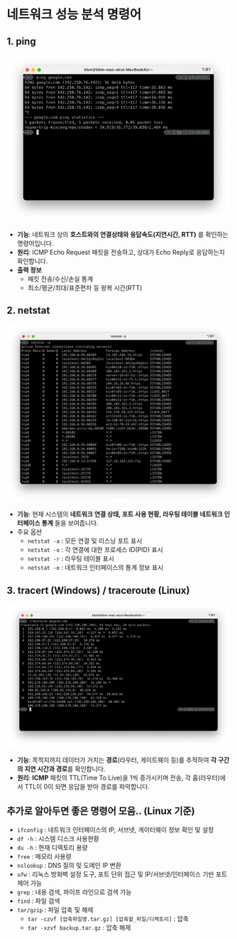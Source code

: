 # 네트워크 성능 분석 명령어
## 1. ping

![ping-example](../img/ping-example.png)

- **기능**: 네트워크 상의 **호스트와의 연결상태와 응답속도(지연시간, RTT)** 를 확인하는 명령어입니다.
- **원리**: ICMP Echo Request 패킷을 전송하고, 상대가 Echo Reply로 응답하는지 확인합니다.
- **출력 정보**
  - 패킷 전송/수신/손실 통계
  - 최소/평균/최대/표준편차 등 왕복 시간(RTT)

## 2. netstat

![netstat-example](../img/netstat-example.png)

- **기능**: 현재 시스템의 **네트워크 연결 상태, 포트 사용 현황, 라우팅 테이블 네트워크 인터페이스 통계** 들을 보여줍니다.
- 주요 옵션
  - `netstat -a` : 모든 연결 및 리스닝 포트 표시
  - `netstat -o` : 각 연결에 대한 프로세스 ID(PID) 표시
  - `netstat -r` : 라우팅 테이블 표시
  - `netstat -e` : 네트워크 인터페이스의 통계 정보 표시

## 3. tracert (Windows) / traceroute (Linux)

![traceroute-example](../img/traceroute-example.png)

- **기능**: 목적지까지 데이터가 거치는 **경로**(라우터, 게이트웨이 등)를 추적하여 **각 구간의 지연 시간과 경로**를 확인합니다.
- **원리**: **ICMP** 패킷의 TTL(Time To Live)을 1씩 증가시키며 전송, 각 홉(라우터)에서 TTL이 0이 되면 응답을 받아 경로를 파악합니다.

## 추가로 알아두면 좋은 명령어 모음.. (Linux 기준)

- `ifconfig` : 네트워크 인터페이스의 IP, 서브넷, 게이터웨이 정보 확인 및 설정
- `df -h` : 시스템 디스크 사용현황
- `du -h` : 현재 디렉토리 용량
- `free` : 메모리 사용량
- `nslookup` : DNS 질의 및 도메인 IP 변환
- `ufw` : 리눅스 방화벽 설정 도구, 포트 단위 접근 및 IP/서브넷/인터페이스 기반 포트 제어 가능
- `grep` : 내용 검색, 파이프 라인으로 검색 가능
- `find` : 파일 검색
- `tar/gzip` : 파일 압축 및 해제
  - `tar -czvf [압축파일명.tar.gz] [압축할_파일/디렉토리]` : 압축
  - `tar -xzvf backup.tar.gz` : 압축 해제

